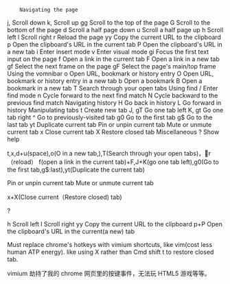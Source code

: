     	Navigating the page

j, <c-e> Scroll down
k, <c-y> Scroll up
gg Scroll to the top of the page
G Scroll to the bottom of the page
d Scroll a half page down
u Scroll a half page up
h Scroll left
l Scroll right
r Reload the page
yy Copy the current URL to the clipboard
p Open the clipboard's URL in the current tab
P Open the clipboard's URL in a new tab
i Enter insert mode
v Enter visual mode
gi Focus the first text input on the page
f Open a link in the current tab
F Open a link in a new tab
gf Select the next frame on the page
gF Select the page's main/top frame
Using the vomnibar
o Open URL, bookmark or history entry
O Open URL, bookmark or history entry in a new tab
b Open a bookmark
B Open a bookmark in a new tab
T Search through your open tabs
Using find
/ Enter find mode
n Cycle forward to the next find match
N Cycle backward to the previous find match
Navigating history
H Go back in history
L Go forward in history
Manipulating tabs
t Create new tab
J, gT Go one tab left
K, gt Go one tab right
^ Go to previously-visited tab
g0 Go to the first tab
g$ Go to the last tab
yt Duplicate current tab
<a-p> Pin or unpin current tab
<a-m> Mute or unmute current tab
x Close current tab
X Restore closed tab
Miscellaneous
? Show help

t,x,d+u(space),o(O in a new tab,),T(Search through your open tabs)，r（reload）
f(open a link in the current tab)+F,J+K(go one tab left),g0(Go to the first tab,g$:last),yt(Duplicate the current tab)

<a-p> Pin or unpin current tab
<a-m> Mute or unmute current tab

x+X(Close current（Restore closed) tab)

?

h Scroll left
l Scroll right
yy Copy the current URL to the clipboard
p+P Open the clipboard's URL in the current(a new) tab

Must replace chrome's hotkeys with vimium shortcuts, like vim(cost less human ATP energy).
like using X rather than Cmd shift t to restore closed tab.

vimium 劫持了我的 chrome 网页里的按键事件，无法玩 HTML5 游戏等等。
